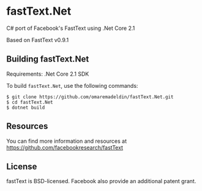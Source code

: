 # fastText.Net
C# port of Facebook's FastText using .Net Core 2.1

Based on FastText v0.9.1

## Building fastText.Net
Requirements: .Net Core 2.1 SDK

To build `fastText.Net`, use the following commands:

```
$ git clone https://github.com/omaremadeldin/fastText.Net.git
$ cd fastText.Net
$ dotnet build
```

## Resources

You can find more information and resources at https://github.com/facebookresearch/fastText

## License

fastText is BSD-licensed. Facebook also provide an additional patent grant.
